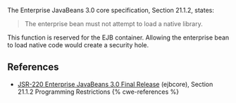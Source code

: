The Enterprise JavaBeans 3.0 core specification, Section 21.1.2, states:

> The enterprise bean must not attempt to load a native library.

This function is reserved for the EJB container. Allowing the enterprise bean to load native code would create a security hole.


## References
* [ JSR-220 Enterprise JavaBeans 3.0 Final Release](http://jcp.org/aboutJava/communityprocess/final/jsr220/index.html) (ejbcore), Section 21.1.2 Programming Restrictions
{% cwe-references %}

